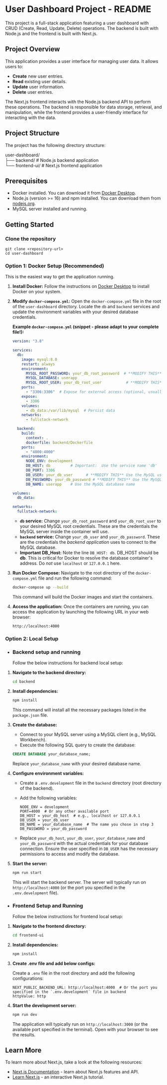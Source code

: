 # User Dashboard Project - README

This project is a full-stack application featuring a user dashboard with CRUD (Create, Read, Update, Delete) operations. The backend is built with Node.js and the frontend is built with Next.js.

## Project Overview

This application provides a user interface for managing user data. It allows users to:

*   **Create** new user entries.
*   **Read** existing user details.
*   **Update** user information.
*   **Delete** user entries.

The Next.js frontend interacts with the Node.js backend API to perform these operations.  The backend is responsible for data storage, retrieval, and manipulation, while the frontend provides a user-friendly interface for interacting with the data.

## Project Structure

The project has the following directory structure:

user-dashboard/        
├── backend/ # Node.js backend application    
└── frontend-ui/ # Next.js frontend application

## Prerequisites

*   Docker installed. You can download it from [Docker Desktop](https://www.docker.com/products/docker-desktop/).
*   Node.js (version >= 16) and npm installed. You can download them from [nodejs.org](https://nodejs.org/).
*   MySQL server installed and running.

## Getting Started

### Clone the repository
```
git clone <repository-url>
cd user-dashboard
```

### Option 1: Docker Setup (Recommended)
This is the easiest way to get the application running.

1. **Install Docker:** Follow the instructions on [Docker Desktop](https://www.docker.com/products/docker-desktop/) to install Docker on your system.

2.  **Modify `docker-compose.yml`:** Open the `docker-compose.yml` file in the root of the `user-dashboard` directory.  Locate the `db` and `backend` services and update the environment variables with your desired database credentials.

    **Example `docker-compose.yml` (snippet - please adapt to your complete file!):**

    ```yaml
    version: "3.8"

    services:
      db:
        image: mysql:8.0
        restart: always
        environment:
          MYSQL_ROOT_PASSWORD: your_db_root_password  # **MODIFY THIS**
          MYSQL_DATABASE: userapp
          MYSQL_ROOT_USER: your_db_root_user           # **MODIFY THIS**
        ports:
          - "3306:3306"  # Expose for external access (optional, usually only for debugging)
        expose:
          - 3306
        volumes:
          - db_data:/var/lib/mysql  # Persist data
        networks:
          - fullstack-network

      backend:
        build:
          context: .
          dockerfile: backend/Dockerfile
        ports:
          - "4000:4000"
        environment:
          NODE_ENV: development
          DB_HOST: db         # Important:  Use the service name 'db'
          DB_PORT: 3306
          DB_USER: your_db_user      # **MODIFY THIS** Use the MySQL user or root user
          DB_PASSWORD: your_db_password # **MODIFY THIS** Use the MySQL password or root password
          DB_NAME: userapp    # Use the MySQL database name

    volumes:
      db_data:

    networks:
      fullstack-network:
    ```

    *   **`db` service:**  Change `your_db_root_password` and `your_db_root_user`  to your desired MySQL root credentials. These are the credentials the MySQL server inside the container will use.
    *   **`backend` service:** Change `your_db_user` and `your_db_password`.  These are the credentials the *backend application* uses to connect to the MySQL database.
    *   **Important DB_Host:**  Note the line `DB_HOST: db`.  DB_HOST should be **db**. This is critical for Docker to resolve the database container's address.  Do *not* use `localhost` or `127.0.0.1` here.

3.  **Run Docker Compose:** Navigate to the root directory of the `docker-compose.yml` file and run the following command:

    ```bash
    docker-compose up --build
    ```
    This command will build the Docker images and start the containers.

4.  **Access the application:** Once the containers are running, you can access the application by launching the following URL in your web browser:

    ```
    http://localhost:4000
    ```

### Option 2: Local Setup
*   ### Backend setup and running
      Follow the below instructions for backend local setup:

1.  **Navigate to the backend directory:**

    ```bash
    cd backend
    ```

2.  **Install dependencies:**

    ```bash
    npm install
    ```
    This command will install all the necessary packages listed in the `package.json` file.

3.  **Create the database:**

    *   Connect to your MySQL server using a MySQL client (e.g., MySQL Workbench).
    *   Execute the following SQL query to create the database:

    ```sql
    CREATE DATABASE your_database_name;
    ```
    Replace `your_database_name` with your desired database name.

4.  **Configure environment variables:**

    *   Create a `.env.development` file in the `backend` directory (root directory of the backend).
    *   Add the following variables:

        ```
        NODE_ENV = development
        PORT=4000  # Or any other available port
        DB_HOST = your_db_host  # e.g., localhost or 127.0.0.1
        DB_USER = your_db_user
        DB_NAME = your_database_name  # The name you chose in step 3
        DB_PASSWORD = your_db_password
        ```

    *   Replace `your_db_host`, `your_db_user`, `your_database_name` and `your_db_password` with the actual credentials for your database connection.  Ensure the user specified in `DB_USER` has the necessary permissions to access and modify the database.

5.  **Start the server:**

    ```bash
    npm run start
    ```
    This will start the backend server. The server will typically run on `http://localhost:4000` (or the port you specified in the `.env.development` file).

*   ### Frontend Setup and Running
      Follow the below instructions for frontend local setup:

1.  **Navigate to the frontend directory:**

    ```bash
    cd frontend-ui
    ```

2.  **Install dependencies:**

    ```bash
    npm install
    ```

3.  **Create .env file and add below configs:**

    Create a `.env` file in the root directory and add the following configurations:

    ```
    NEXT_PUBLIC_BACKEND_URL: http://localhost:4000  # Or the port you specified in the `.env.development` file in backend
    httpValue: http
    ```

4.  **Start the development server:**

    ```bash
    npm run dev
    ```

    The application will typically run on `http://localhost:3000` (or the available port specified in the terminal). Open with your browser to see the results.

## Learn More

To learn more about Next.js, take a look at the following resources:

- [Next.js Documentation](https://nextjs.org/docs) - learn about Next.js features and API.
- [Learn Next.js](https://nextjs.org/learn) - an interactive Next.js tutorial.
